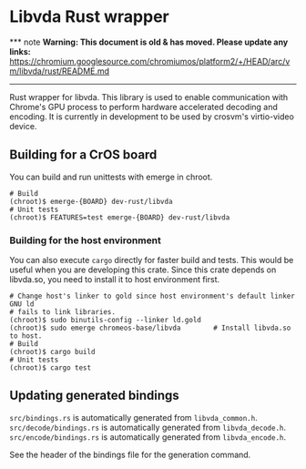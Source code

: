 # Libvda Rust wrapper

*** note
**Warning: This document is old & has moved.  Please update any links:**<br>
https://chromium.googlesource.com/chromiumos/platform2/+/HEAD/arc/vm/libvda/rust/README.md
***

Rust wrapper for libvda. This library is used to enable communication with
Chrome's GPU process to perform hardware accelerated decoding and encoding.
It is currently in development to be used by crosvm's virtio-video device.

## Building for a CrOS board

You can build and run unittests with emerge in chroot.

```shell
# Build
(chroot)$ emerge-{BOARD} dev-rust/libvda
# Unit tests
(chroot)$ FEATURES=test emerge-{BOARD} dev-rust/libvda
```

### Building for the host environment

You can also execute `cargo` directly for faster build and tests. This would be
useful when you are developing this crate.
Since this crate depends on libvda.so, you need to install it to host
environment first.

```shell
# Change host's linker to gold since host environment's default linker GNU ld
# fails to link libraries.
(chroot)$ sudo binutils-config --linker ld.gold
(chroot)$ sudo emerge chromeos-base/libvda        # Install libvda.so to host.
# Build
(chroot)$ cargo build
# Unit tests
(chroot)$ cargo test
```

## Updating generated bindings

`src/bindings.rs` is automatically generated from `libvda_common.h`.
`src/decode/bindings.rs` is automatically generated from `libvda_decode.h`.
`src/encode/bindings.rs` is automatically generated from `libvda_encode.h`.

See the header of the bindings file for the generation command.
